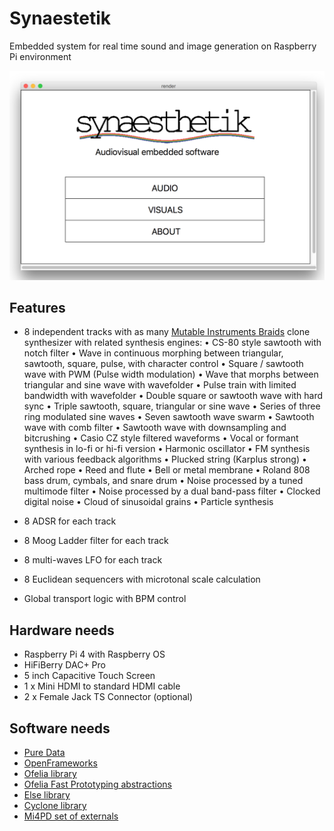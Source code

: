 # Synaestetik
Embedded system for real time sound and image generation on Raspberry Pi environment

![plot](/img/screen.png)

## Features

- 8 independent tracks with as many [Mutable Instruments Braids](https://mutable-instruments.net/modules/braids/) clone synthesizer with related synthesis engines:
	• CS-80 style sawtooth with notch filter
	• Wave in continuous morphing between triangular, sawtooth,
	square, pulse, with character control
	• Square / sawtooth wave with PWM (Pulse width modulation)
	• Wave that morphs between triangular and sine wave with wavefolder
	• Pulse train with limited bandwidth with wavefolder
	• Double square or sawtooth wave with hard sync
	• Triple sawtooth, square, triangular or sine wave
	• Series of three ring modulated sine waves
	• Seven sawtooth wave swarm
	• Sawtooth wave with comb filter
	• Sawtooth wave with downsampling and bitcrushing
	• Casio CZ style filtered waveforms
	• Vocal or formant synthesis in lo-fi or hi-fi version • Harmonic oscillator
	• FM synthesis with various feedback algorithms
	• Plucked string (Karplus strong)
	• Arched rope
	• Reed and flute
	• Bell or metal membrane
	• Roland 808 bass drum, cymbals, and snare drum
	• Noise processed by a tuned multimode filter • Noise processed by a dual band-pass filter • Clocked digital noise
	• Cloud of sinusoidal grains
	• Particle synthesis

- 8 ADSR for each track
- 8 Moog Ladder filter for each track
- 8 multi-waves LFO for each track
- 8 Euclidean sequencers with microtonal scale calculation
- Global transport logic with BPM control


## Hardware needs

- Raspberry Pi 4 with Raspberry OS
- HiFiBerry DAC+ Pro 
- 5 inch Capacitive Touch Screen
- 1 x Mini HDMI to standard HDMI cable
- 2 x Female Jack TS Connector (optional)

## Software needs

- [Pure Data](https://puredata.info/downloads)
- [OpenFrameworks](https://openframeworks.cc/)
- [Ofelia library](https://github.com/cuinjune/Ofelia)
- [Ofelia Fast Prototyping abstractions](https://github.com/60-hz/Ofelia-Fast-Prototyping)
- [Else library](https://github.com/porres/pd-else)
- [Cyclone library](https://github.com/porres/pd-cyclone)
- [Mi4PD set of externals](https://github.com/TheTechnobear/Mi4Pd)

